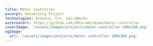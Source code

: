 ```yaml
---
title: Motor Controller
excerpt: University Project
technologies: Arduino, C++, SolidWorks
externalUrl: https://github.com/UPCeramicKnee/motor-controller
coverImage: '/assets/images/projects/motor-controller-200x160.png'
ogImage:
  url: '/assets/images/projects/motor-controller-200x160.png'
---
```

